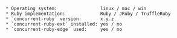 

<!-- Thank you for submitting an issue!. 
     Please fill following if applicable, delete otherwise: -->
```
* Operating system:                linux / mac / win
* Ruby implementation:             Ruby / JRuby / TruffleRuby
* `concurrent-ruby` version:       x.y.z
* `concurrent-ruby-ext` installed: yes / no
* `concurrent-ruby-edge` used:     yes / no
```
